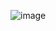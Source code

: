 ![image](https://user-images.githubusercontent.com/98099819/174293177-28fdfcee-823e-4144-9742-bc720345c591.png)
